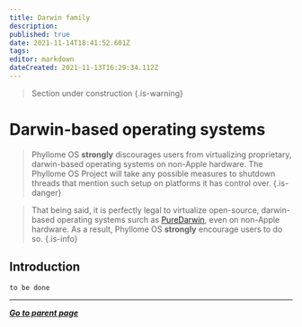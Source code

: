 ```yaml
---
title: Darwin family
description: 
published: true
date: 2021-11-14T18:41:52.601Z
tags: 
editor: markdown
dateCreated: 2021-11-13T16:29:34.112Z
---
```


> Section under construction
{.is-warning}

# Darwin-based operating systems

> Phyllome OS **strongly** discourages users from virtualizing proprietary, darwin-based operating systems on non-Apple hardware. The Phyllome OS Project will take any possible measures to shutdown threads that mention such setup on platforms it has control over.
{.is-danger}

> That being said, it is perfectly legal to virtualize open-source, darwin-based operating systems surch as [PureDarwin](https://www.puredarwin.org/), even on non-Apple hardware. As a result, Phyllome OS **strongly** encourage users to do so.
{.is-info}

## Introduction

`to be done`

---

*[**Go to parent page**](https://wiki.phyllo.me/)*